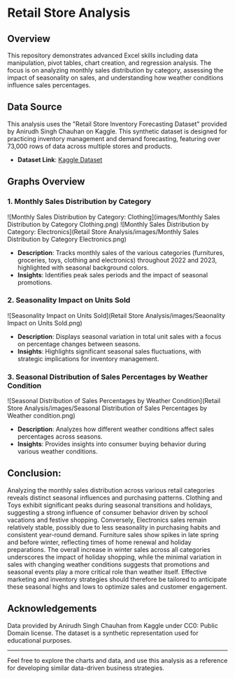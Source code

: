 # Retail Store Analysis

## Overview
This repository demonstrates advanced Excel skills including data manipulation, pivot tables, chart creation, and regression analysis. The focus is on analyzing monthly sales distribution by category, assessing the impact of seasonality on sales, and understanding how weather conditions influence sales percentages.

## Data Source
This analysis uses the "Retail Store Inventory Forecasting Dataset" provided by Anirudh Singh Chauhan on Kaggle. This synthetic dataset is designed for practicing inventory management and demand forecasting, featuring over 73,000 rows of data across multiple stores and products.
- **Dataset Link**: [Kaggle Dataset](https://www.kaggle.com/datasets/anirudhchauhan/retail-store-inventory-forecasting-dataset)

## Graphs Overview
### 1. Monthly Sales Distribution by Category
![Monthly Sales Distribution by Category: Clothing](images/Monthly Sales Distribution by Category Clothing.png)
![Monthly Sales Distribution by Category: Electronics](Retail Store Analysis/images/Monthly Sales Distribution by Category Electronics.png)
- **Description**: Tracks monthly sales of the various categories (furnitures, groceries, toys, clothing and electronics) throughout 2022 and 2023, highlighted with seasonal background colors.
- **Insights**: Identifies peak sales periods and the impact of seasonal promotions.

### 2. Seasonality Impact on Units Sold
![Seasonality Impact on Units Sold](Retail Store Analysis/images/Seaonality Impact on Units Sold.png)
- **Description**: Displays seasonal variation in total unit sales with a focus on percentage changes between seasons.
- **Insights**: Highlights significant seasonal sales fluctuations, with strategic implications for inventory management.

### 3. Seasonal Distribution of Sales Percentages by Weather Condition
![Seasonal Distribution of Sales Percentages by Weather Condition](Retail Store Analysis/images/Seasonal Distribution of Sales Percentages by Weather condition.png)
- **Description**: Analyzes how different weather conditions affect sales percentages across seasons.
- **Insights**: Provides insights into consumer buying behavior during various weather conditions.

## Conclusion:
Analyzing the monthly sales distribution across various retail categories reveals distinct seasonal influences and purchasing patterns. Clothing and Toys exhibit significant peaks during seasonal transitions and holidays, suggesting a strong influence of consumer behavior driven by school vacations and festive shopping. Conversely, Electronics sales remain relatively stable, possibly due to less seasonality in purchasing habits and consistent year-round demand. Furniture sales show spikes in late spring and before winter, reflecting times of home renewal and holiday preparations. The overall increase in winter sales across all categories underscores the impact of holiday shopping, while the minimal variation in sales with changing weather conditions suggests that promotions and seasonal events play a more critical role than weather itself. Effective marketing and inventory strategies should therefore be tailored to anticipate these seasonal highs and lows to optimize sales and customer engagement.

## Acknowledgements
Data provided by Anirudh Singh Chauhan from Kaggle under CC0: Public Domain license. The dataset is a synthetic representation used for educational purposes.

---

Feel free to explore the charts and data, and use this analysis as a reference for developing similar data-driven business strategies.

